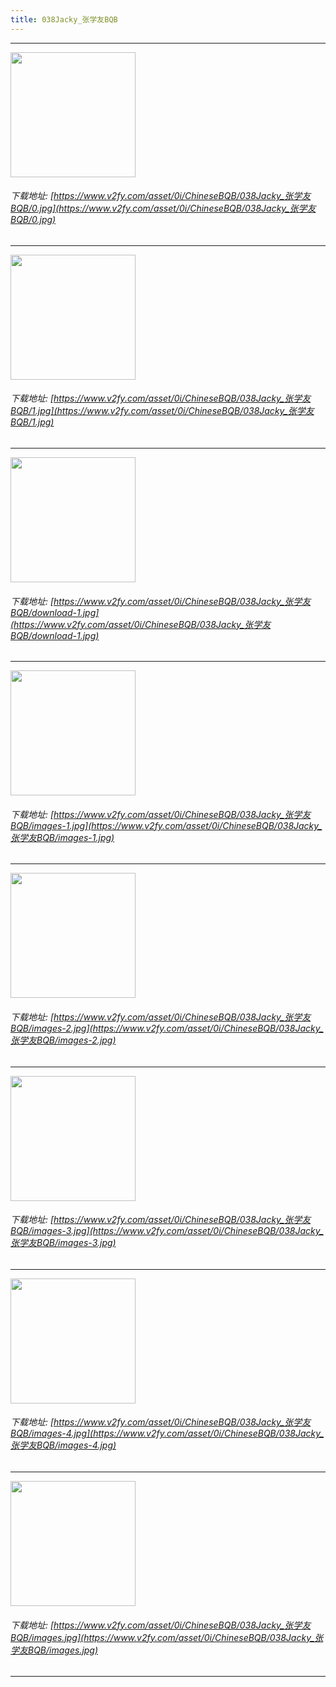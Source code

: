 ```yaml
---
title: 038Jacky_张学友BQB
---
```


------

<!-- more -->

<img height='200px' style='height:200px;'  src='https://www.v2fy.com/asset/0i/ChineseBQB/038Jacky_张学友BQB/0.jpg' data-original='https://www.v2fy.com/asset/0i/ChineseBQB/038Jacky_张学友BQB/0.jpg' /><br/><h6>下载地址: [https://www.v2fy.com/asset/0i/ChineseBQB/038Jacky_张学友BQB/0.jpg](https://www.v2fy.com/asset/0i/ChineseBQB/038Jacky_张学友BQB/0.jpg)</h6><hr/><img height='200px' style='height:200px;'  src='https://www.v2fy.com/asset/0i/ChineseBQB/038Jacky_张学友BQB/1.jpg' data-original='https://www.v2fy.com/asset/0i/ChineseBQB/038Jacky_张学友BQB/1.jpg' /><br/><h6>下载地址: [https://www.v2fy.com/asset/0i/ChineseBQB/038Jacky_张学友BQB/1.jpg](https://www.v2fy.com/asset/0i/ChineseBQB/038Jacky_张学友BQB/1.jpg)</h6><hr/><img height='200px' style='height:200px;'  src='https://www.v2fy.com/asset/0i/ChineseBQB/038Jacky_张学友BQB/download-1.jpg' data-original='https://www.v2fy.com/asset/0i/ChineseBQB/038Jacky_张学友BQB/download-1.jpg' /><br/><h6>下载地址: [https://www.v2fy.com/asset/0i/ChineseBQB/038Jacky_张学友BQB/download-1.jpg](https://www.v2fy.com/asset/0i/ChineseBQB/038Jacky_张学友BQB/download-1.jpg)</h6><hr/><img height='200px' style='height:200px;'  src='https://www.v2fy.com/asset/0i/ChineseBQB/038Jacky_张学友BQB/images-1.jpg' data-original='https://www.v2fy.com/asset/0i/ChineseBQB/038Jacky_张学友BQB/images-1.jpg' /><br/><h6>下载地址: [https://www.v2fy.com/asset/0i/ChineseBQB/038Jacky_张学友BQB/images-1.jpg](https://www.v2fy.com/asset/0i/ChineseBQB/038Jacky_张学友BQB/images-1.jpg)</h6><hr/><img height='200px' style='height:200px;'  src='https://www.v2fy.com/asset/0i/ChineseBQB/038Jacky_张学友BQB/images-2.jpg' data-original='https://www.v2fy.com/asset/0i/ChineseBQB/038Jacky_张学友BQB/images-2.jpg' /><br/><h6>下载地址: [https://www.v2fy.com/asset/0i/ChineseBQB/038Jacky_张学友BQB/images-2.jpg](https://www.v2fy.com/asset/0i/ChineseBQB/038Jacky_张学友BQB/images-2.jpg)</h6><hr/><img height='200px' style='height:200px;'  src='https://www.v2fy.com/asset/0i/ChineseBQB/038Jacky_张学友BQB/images-3.jpg' data-original='https://www.v2fy.com/asset/0i/ChineseBQB/038Jacky_张学友BQB/images-3.jpg' /><br/><h6>下载地址: [https://www.v2fy.com/asset/0i/ChineseBQB/038Jacky_张学友BQB/images-3.jpg](https://www.v2fy.com/asset/0i/ChineseBQB/038Jacky_张学友BQB/images-3.jpg)</h6><hr/><img height='200px' style='height:200px;'  src='https://www.v2fy.com/asset/0i/ChineseBQB/038Jacky_张学友BQB/images-4.jpg' data-original='https://www.v2fy.com/asset/0i/ChineseBQB/038Jacky_张学友BQB/images-4.jpg' /><br/><h6>下载地址: [https://www.v2fy.com/asset/0i/ChineseBQB/038Jacky_张学友BQB/images-4.jpg](https://www.v2fy.com/asset/0i/ChineseBQB/038Jacky_张学友BQB/images-4.jpg)</h6><hr/><img height='200px' style='height:200px;'  src='https://www.v2fy.com/asset/0i/ChineseBQB/038Jacky_张学友BQB/images.jpg' data-original='https://www.v2fy.com/asset/0i/ChineseBQB/038Jacky_张学友BQB/images.jpg' /><br/><h6>下载地址: [https://www.v2fy.com/asset/0i/ChineseBQB/038Jacky_张学友BQB/images.jpg](https://www.v2fy.com/asset/0i/ChineseBQB/038Jacky_张学友BQB/images.jpg)</h6><hr/>
